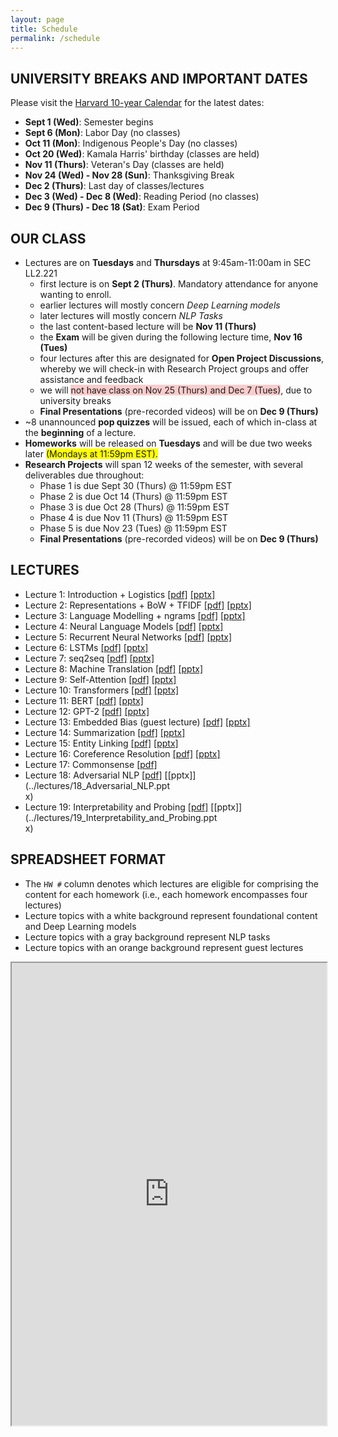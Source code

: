 ```yaml
---
layout: page
title: Schedule
permalink: /schedule
---
```

## UNIVERSITY BREAKS AND IMPORTANT DATES
Please visit the [Harvard 10-year Calendar](https://registrar.fas.harvard.edu/ten-year-calendar) for the latest dates:
- **Sept 1 (Wed)**: Semester begins
- **Sept 6 (Mon)**: Labor Day (no classes)
- **Oct 11 (Mon)**: Indigenous People's Day (no classes)
- **Oct 20 (Wed)**: Kamala Harris' birthday (classes are held)
- **Nov 11 (Thurs)**: Veteran's Day (classes are held)
- **Nov 24 (Wed) - Nov 28 (Sun)**: Thanksgiving Break
- **Dec 2 (Thurs)**: Last day of classes/lectures
- **Dec 3 (Wed) - Dec 8 (Wed)**: Reading Period (no classes)
- **Dec 9 (Thurs) - Dec 18 (Sat)**: Exam Period

## OUR CLASS
- Lectures are on **Tuesdays** and **Thursdays** at 9:45am-11:00am in SEC LL2.221
	- first lecture is on **Sept 2 (Thurs)**. Mandatory attendance for anyone wanting to enroll.
	- earlier lectures will mostly concern _Deep Learning models_
	- later lectures will mostly concern _NLP Tasks_
	- the last content-based lecture will be **Nov 11 (Thurs)**
	- the **Exam** will be given during the following lecture time, **Nov 16 (Tues)**
	- four lectures after this are designated for **Open Project Discussions**, whereby we will check-in with Research Project groups and offer assistance and feedback
	- we will <span style="background-color: #FACCCC">not have class on Nov 25 (Thurs) and Dec 7 (Tues)</span>, due to university breaks
	- **Final Presentations** (pre-recorded videos) will be on **Dec 9 (Thurs)**
- ~8 unannounced **pop quizzes** will be issued, each of which in-class at the __beginning__ of a lecture.
- **Homeworks** will be released on **Tuesdays** and will be due two weeks later <span style="background-color: #FFFF00">(Mondays at 11:59pm EST).</span>
- **Research Projects** will span 12 weeks of the semester, with several deliverables due throughout:
	- Phase 1 is due Sept 30 (Thurs) @ 11:59pm EST
	- Phase 2 is due Oct 14 (Thurs) @ 11:59pm EST
	- Phase 3 is due Oct 28 (Thurs) @ 11:59pm EST
	- Phase 4 is due Nov 11 (Thurs) @ 11:59pm EST
	- Phase 5 is due Nov 23 (Tues) @ 11:59pm EST
	- **Final Presentations** (pre-recorded videos) will be on **Dec 9 (Thurs)**

## LECTURES
- Lecture 1: Introduction + Logistics [[pdf]](../lectures/01_Introduction.pdf) [[pptx]](../lectures/01_Introduction.pptx)
- Lecture 2: Representations + BoW + TFIDF [[pdf]](../lectures/02_Representations.pdf) [[pptx]](../lectures/02_Representations.pptx)
- Lecture 3: Language Modelling + ngrams [[pdf]](../lectures/03_Language_Modelling.pdf) [[pptx]](../lectures/03_Language_Modelling.pptx)
- Lecture 4: Neural Language Models [[pdf]](../lectures/04_Neural_LMs.pdf) [[pptx]](../lectures/04_Neural_LMs.pptx)
- Lecture 5: Recurrent Neural Networks [[pdf]](../lectures/05_Recurrent_Neural_Nets.pdf) [[pptx]](../lectures/05_Recurrent_Neural_Nets.pptx)
- Lecture 6: LSTMs [[pdf]](../lectures/06_LSTMs.pdf) [[pptx]](../lectures/06_LSTMs.pptx)
- Lecture 7: seq2seq [[pdf]](../lectures/07_seq2seq.pdf) [[pptx]](../lectures/07_seq2seq.pptx)
- Lecture 8: Machine Translation [[pdf]](../lectures/08_Machine_Translation.pdf) [[pptx]](../lectures/08_Machine_Translation.pptx)
- Lecture 9: Self-Attention [[pdf]](../lectures/09_Self_Attention.pdf) [[pptx]](../lectures/09_Self_Attention.pptx)
- Lecture 10: Transformers [[pdf]](../lectures/10_Transformers.pdf) [[pptx]](../lectures/10_Transformers.pptx)
- Lecture 11: BERT [[pdf]](../lectures/11_BERT.pdf) [[pptx]](../lectures/11_BERT.pptx)
- Lecture 12: GPT-2 [[pdf]](../lectures/12_GPT.pdf) [[pptx]](../lectures/12_GPT.pptx)
- Lecture 13: Embedded Bias (guest lecture) [[pdf]](../lectures/13_Embedding_Bias.pdf) [[pptx]](../lectures/13_Embedding_Bias.pptx)
- Lecture 14: Summarization [[pdf]](../lectures/14_Summarization.pdf) [[pptx]](../lectures/14_Summarization.pptx)
- Lecture 15: Entity Linking [[pdf]](../lectures/15_Entity_Linking.pdf) [[pptx]](../lectures/15_Entity_Linking.pptx)
- Lecture 16: Coreference Resolution [[pdf]](../lectures/16_Coreference_Resolution.pdf) [[pptx]](../lectures/16_Coreference_Resolution.pptx)
- Lecture 17: Commonsense [[pdf]](../lectures/17_Commonsense.pdf)
- Lecture 18: Adversarial NLP [[pdf]](../lectures/18_Adversarial_NLP.pdf) [[pptx]](../lectures/18_Adversarial_NLP.ppt\
x)
- Lecture 19: Interpretability and Probing [[pdf]](../lectures/19_Interpretability_and_Probing.pdf) [[pptx]](../lectures/19_Interpretability_and_Probing.ppt\
x)


## SPREADSHEET FORMAT
- The `HW #` column denotes which lectures are eligible for comprising the content for each homework (i.e., each homework encompasses four lectures)
- Lecture topics with a white background represent foundational content and Deep Learning models
- Lecture topics with a gray background represent NLP tasks
- Lecture topics with an orange background represent guest lectures
<iframe width='100%' height='740' src="https://docs.google.com/spreadsheets/d/e/2PACX-1vS1rNganPj38ckgRQC7nLgzkMqRiqGED8unwvw2PSWm970u8aFThOrXWsNA91FY_R4PAtPsETxe4hZC/pubhtml?gid=0&amp;single=true&amp;widget=true&amp;headers=false"></iframe>
